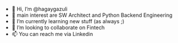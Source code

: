 - 👋 Hi, I’m @hagaygazuli
- 👀 main interest are SW Architect and Python Backend Engineering 
- 🌱 I’m currently learning new stuff (as always ;)
- 💞️ I’m looking to collaborate on Fintech
- 📫 You can reach me via Linkedin

<!---
hagaygazuli/hagaygazuli is a ✨ special ✨ repository because its `README.md` (this file) appears on your GitHub profile.
You can click the Preview link to take a look at your changes.
--->
